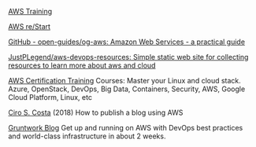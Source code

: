 
[AWS Training](https://www.aws.training/)

[AWS re/Start](https://aws.amazon.com/training/restart/)

[GitHub - open-guides/og-aws: Amazon Web Services - a practical guide](https://github.com/open-guides/og-aws)

[JustPLegend/aws-devops-resources: Simple static web site for collecting resources to learn more about aws and cloud](https://github.com/JustPLegend/aws-devops-resources)

[AWS Certification Training](https://linuxacademy.com/amazon-web-services/courses)
Courses: Master your Linux and cloud stack.
Azure, OpenStack, DevOps, Big Data, Containers, Security, AWS, Google Cloud Platform, Linux, etc

[Ciro S. Costa](https://ops.tips/blog/publishing-a-blog-with-aws/)
(2018) How to publish a blog using AWS

[Gruntwork Blog](https://blog.gruntwork.io/)
Get up and running on AWS with DevOps best practices and world-class infrastructure in about 2 weeks. 
